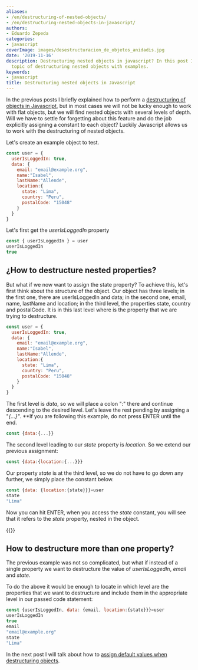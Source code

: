 ```yaml
---
aliases:
- /en/destructuring-of-nested-objects/
- /en/destructuring-nested-objects-in-javascript/
authors:
- Eduardo Zepeda
categories:
- javascript
coverImage: images/desestructuracion_de_objetos_anidadis.jpg
date: '2019-11-16'
description: Destructuring nested objects in javascript? In this post I discuss the
  topic of destructuring nested objects with examples.
keywords:
- javascript
title: Destructuring nested objects in Javascript
---
```


In the previous posts I briefly explained how to perform a [destructuring of objects in Javascript](/en/javascript/destructuring-lists-in-javascript/), but in most cases we will not be lucky enough to work with flat objects, but we will find nested objects with several levels of depth. Will we have to settle for forgetting about this feature and do the job explicitly assigning a constant to each object? Luckily Javascript allows us to work with the destructuring of nested objects.

Let's create an example object to test.

```javascript
const user = {
  userIsLoggedIn: true, 
  data: {
    email: "email@example.org", 
    name:"Isabel", 
    lastName:"Allende", 
    location:{
      state: "Lima", 
      country: "Peru", 
      postalCode: "15048"
    }
  }
}
```

Let's first get the _userIsLoggedIn_ property

```javascript
const { userIsLoggedIn } = user
userIsLoggedIn
true
```

## ¿How to destructure nested properties?

But what if we now want to assign the state property? To achieve this, let's first think about the structure of the object. Our object has three levels; in the first one, there are userIsLoggedIn and data; in the second one, email, name, lastName and location; in the third level, the properties state, country and postalCode. It is in this last level where is the property that we are trying to destructure.

```javascript
const user = {
  userIsLoggedIn: true, 
  data: {
    email: "email@example.org", 
    name:"Isabel", 
    lastName:"Allende", 
    location:{
      state: "Lima", 
      country: "Peru", 
      postalCode: "15048"
    }
  }
}
```

The first level is _data_, so we will place a colon ":" there and continue descending to the desired level. Let's leave the rest pending by assigning a "_{...}"_. **If you are following this example, do not press ENTER until the end.

```javascript
const {data:{...}}
```

The second level leading to our _state_ property is _location_. So we extend our previous assignment:

```javascript
const {data:{location:{...}}}
```

Our property _state_ is at the third level, so we do not have to go down any further, we simply place the constant below.

```javascript
const {data: {location:{state}}}=user
state
"Lima"
```

Now you can hit ENTER, when you access the _state_ constant, you will see that it refers to the _state_ property, nested in the object.

{{<ad>}}

## How to destructure more than one property?

The previous example was not so complicated, but what if instead of a single property we want to destructure the value of _userIsLoggedIn_, _email_ and _state_.

To do the above it would be enough to locate in which level are the properties that we want to destructure and include them in the appropriate level in our passed code statement:

```javascript
const {userIsLoggedIn, data: {email, location:{state}}}=user
userIsLoggedIn
true
email
"email@example.org"
state
"Lima"
```

In the next post I will talk about how to [assign default values when destructuring objects](/en/javascript/destructuring-with-default-values-in-javascript/).